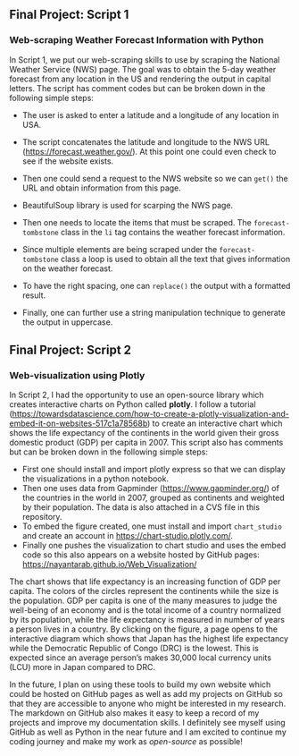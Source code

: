 ## Final Project: Script 1
### Web-scraping Weather Forecast Information with Python
In Script 1, we put our web-scraping skills to use by scraping the National Weather Service (NWS) page. The goal was to obtain the 5-day weather forecast from any location in the US and rendering the output in capital letters. The script has comment codes but can be broken down in the following simple steps:

- The user is asked to enter a latitude and a longitude of any location in USA. 

- The script concatenates the latitude and longitude to the NWS URL (https://forecast.weather.gov/). At this point one could even check to see if the website exists. 

- Then one could send a request to the NWS website so we can `get()` the URL and obtain information from this page. 

- BeautifulSoup library is used for scarping the NWS page.

- Then one needs to locate the items that must be scraped. The `forecast-tombstone` class in the `li` tag contains the weather forecast information. 

- Since multiple elements are being scraped under the `forecast-tombstone` class a loop is used to obtain all the text that gives information on the weather forecast. 
- To have the right spacing, one can `replace()` the output with a formatted result.
- Finally, one can further use a string manipulation technique to generate the output in uppercase. 

## Final Project: Script 2
### Web-visualization using Plotly
In Script 2, I had the opportunity to use an open-source library which creates interactive charts on Python called **plotly**. I follow a tutorial (https://towardsdatascience.com/how-to-create-a-plotly-visualization-and-embed-it-on-websites-517c1a78568b) to create an interactive chart which shows the life expectancy of the continents in the world given their gross domestic product (GDP) per capita in 2007. This script also has comments but can be broken down in the following simple steps:

- First one should install and import plotly express so that we can display the visualizations in a python notebook. 
- Then one uses data from Gapminder (https://www.gapminder.org/) of the countries in the world in 2007, grouped as continents and weighted by their population. The data is also attached in a CVS file in this repository. 
- To embed the figure created, one must install and import `chart_studio` and create an account in https://chart-studio.plotly.com/.
- Finally one pushes the visualization to chart studio and uses the embed code so this also appears on a website hosted by GitHub pages: https://nayantarab.github.io/Web_Visualization/     
 
The chart shows that life expectancy is an increasing function of GDP per capita. The colors of the circles represent the continents while the size is the population. GDP per capita is one of the many measures to judge the well-being of an economy and is the total income of a country normalized by its population, while the life expectancy is measured in number of years a person lives in a country. By clicking on the figure, a page opens to the interactive diagram which shows that Japan has the highest life expectancy while the Democratic Republic of Congo (DRC) is the lowest. This is expected since an average person’s makes 30,000 local currency units (LCU) more in Japan compared to DRC. 

In the future, I plan on using these tools to build my own website which could be hosted on GitHub pages as well as add my projects on GitHub so that they are accessible to anyone who might be interested in my research. The markdown on GitHub also makes it easy to keep a record of my projects and improve my documentation skills. I definitely see myself using GitHub as well as Python in the near future and I am excited to continue my coding journey and make my work as *open-source* as possible!  
